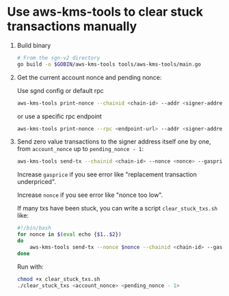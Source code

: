 # Use aws-kms-tools to clear stuck transactions manually

1. Build binary

    ```sh
    # From the sgn-v2 directory
    go build -o $GOBIN/aws-kms-tools tools/aws-kms-tools/main.go
    ```

2. Get the current account nonce and pending nonce:

    Use sgnd config or default rpc
    ```sh
    aws-kms-tools print-nonce --chainid <chain-id> --addr <signer-address>
    ```
    or use a specific rpc endpoint
    ```sh
    aws-kms-tools print-nonce --rpc <endpoint-url> --addr <signer-address>
    ```

3. Send zero value transactions to the signer address itself one by one, from `account_nonce` up to `pending_nonce - 1`:

    ```sh
    aws-kms-tools send-tx --chainid <chain-id> --nonce <nonce> --gasprice <gas-price-gwei>
    ```

    Increase `gasprice` if you see error like "replacement transaction underpriced".

    Increase `nonce` if you see error like "nonce too low".

    If many txs have been stuck, you can write a script `clear_stuck_txs.sh` like:
    ```sh
    #!/bin/bash
    for nonce in $(eval echo {$1..$2})
    do
        aws-kms-tools send-tx --nonce $nonce --chainid <chain-id> --gasprice <gas-price-gwei>
    done
    ```

    Run with:
    ```sh
    chmod +x clear_stuck_txs.sh
    ./clear_stuck_txs <account_nonce> <pending_nonce - 1>
    ```
